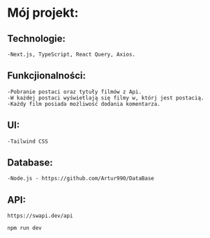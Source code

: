 # Mój projekt:

## Technologie:
	-Next.js, TypeScript, React Query, Axios.
## Funkcjionalności: 
	-Pobranie postaci oraz tytuły filmów z Api.
	-W każdej postaci wyświetlają się filmy w, którj jest postacią.
	-Każdy film posiada możliwość dodania komentarza.
## UI: 
	-Tailwind CSS
## Database: 
	-Node.js - https://github.com/Artur990/DataBase
## API:
	https://swapi.dev/api

```bash
npm run dev

```
